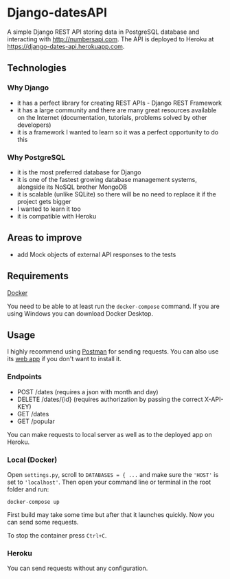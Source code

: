 # Django-datesAPI
A simple Django REST API storing data in PostgreSQL database and interacting with http://numbersapi.com. The API is deployed to Heroku at https://django-dates-api.herokuapp.com.

## Technologies
### Why Django
- it has a perfect library for creating REST APIs - Django REST Framework
- it has a large community and there are many great resources available on the Internet (documentation, tutorials, problems solved by other developers)
- it is a framework I wanted to learn so it was a perfect opportunity to do this

### Why PostgreSQL
- it is the most preferred database for Django
- it is one of the fastest growing database management systems, alongside its NoSQL brother MongoDB
- it is scalable (unlike SQLite) so there will be no need to replace it if the project gets bigger
- I wanted to learn it too
- it is compatible with Heroku

## Areas to improve
- add Mock objects of external API responses to the tests

## Requirements
[Docker](https://www.docker.com/get-docker)

You need to be able to at least run the ```docker-compose``` command. If you are using Windows you can download Docker Desktop.

## Usage
I highly recommend using [Postman](https://www.postman.com/downloads/) for sending requests. You can also use its [web app](https://go.postman.co/home) if you don't want to install it.

### Endpoints
- POST /dates (requires a json with month and day)
- DELETE /dates/{id} (requires authorization by passing the correct X-API-KEY)
- GET /dates
- GET /popular

You can make requests to local server as well as to the deployed app on Heroku.

### Local (Docker)
Open ```settings.py```, scroll to ```DATABASES = { ...``` and make sure the ```'HOST'``` is set to ```'localhost'```. Then open your command line or terminal in the root folder and run:

```docker-compose up```

First build may take some time but after that it launches quickly. Now you can send some requests.

To stop the container press ```Ctrl+C```.

### Heroku
You can send requests without any configuration.
